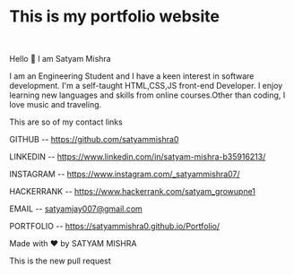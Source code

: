 <h1>This is my portfolio website </h1></br>


Hello 👋
 I am Satyam Mishra 


I am an Engineering Student and I have a keen interest in software development. I'm a self-taught HTML,CSS,JS front-end Developer. I enjoy learning new languages and skills from online courses.Other than coding, I love music and traveling.


This are so of my contact links 


GITHUB -- https://github.com/satyammishra0

LINKEDIN -- https://www.linkedin.com/in/satyam-mishra-b35916213/
              
INSTAGRAM --  https://www.instagram.com/_satyammishra07/
              
HACKERRANK --  https://www.hackerrank.com/satyam_growupne1

EMAIL -- satyamjay007@gmail.com

PORTFOLIO -- https://satyammishra0.github.io/Portfolio/

Made with ❤️ by SATYAM MISHRA


This is the new pull request
